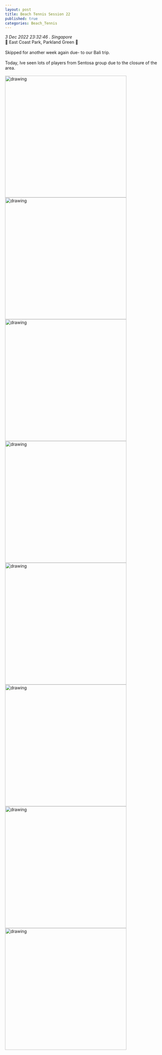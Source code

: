 ```yaml
---
layout: post
title: Beach Tennis Session 22 
published: true
categories: Beach_Tennis
---
```

_3 Dec 2022 23:32:46 . Singapore_
<br>
📍 East Coast Park, Parkland Green 📍
<br>
<br>
Skipped for another week again due- to our Bali trip.
<br>
<br>
Today, Ive seen lots of players from Sentosa group due to the closure of the area.
<br>
<br>
<img src="https://drive.google.com/uc?export=view&id=1vVEJBBWIMa15h-kNBIXK55muvVgxlB2p" alt="drawing" width="400"/>
<img src="https://drive.google.com/uc?export=view&id=1Ad5LRuvQL4b5CeULoQb7G5FbKm2mqhbQ" alt="drawing" width="400"/>
<img src="https://drive.google.com/uc?export=view&id=1ji28D5LzO3M2eOawECzkQQHjCkMwVUDV" alt="drawing" width="400"/>
<img src="https://drive.google.com/uc?export=view&id=1GhZyZDyP4Icbidmz3H8irYrboWfffmpN" alt="drawing" width="400"/>
<img src="https://drive.google.com/uc?export=view&id=1zYi2414QR3BfIkeL9ua-f6cQJlHTZO4H" alt="drawing" width="400"/>
<img src="https://drive.google.com/uc?export=view&id=1tYbGpcLiHIk342PnJXho3zo1hu-LgnS2" alt="drawing" width="400"/>
<img src="https://drive.google.com/uc?export=view&id=1s8LKqVm0W98GatNNGaBnWuO5UZA7ujWT" alt="drawing" width="400"/>
<img src="https://drive.google.com/uc?export=view&id=10OwWc0uTq7Zx-rvHx0VwfW1BFojKT9rQ" alt="drawing" width="400"/>
